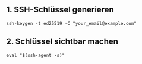 ## 1. SSH-Schlüssel generieren
`ssh-keygen -t ed25519 -C "your_email@example.com"`

## 2. Schlüssel sichtbar machen
`eval "$(ssh-agent -s)"`
